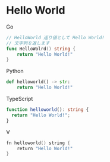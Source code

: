 # Hello World

Go

```go
// HelloWorld 返り値として Hello World!
// 文字列を返します
func HelloWolrd() string {
	return "Hello World!"
}
```

Python

```python
def helloworld() -> str:
    return "Hello World!"
```

TypeScript

```typescript
function helloworld(): string {
  return "Hello World!";
}
```

V

```v
fn helloworld() string {
	return "Hello World!"
}
```
